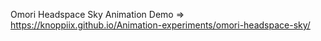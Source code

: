 Omori Headspace Sky Animation Demo => https://knoppiix.github.io/Animation-experiments/omori-headspace-sky/
